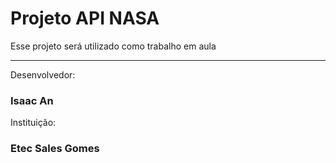 # Projeto API NASA
Esse projeto será utilizado como trabalho em aula

---

Desenvolvedor:
### Isaac An

Instituição:
### Etec Sales Gomes
